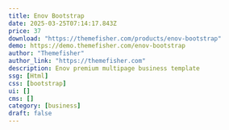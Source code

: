 ```yaml
---
title: Enov Bootstrap
date: 2025-03-25T07:14:17.843Z
price: 37
download: "https://themefisher.com/products/enov-bootstrap"
demo: https://demo.themefisher.com/enov-bootstrap
author: "Themefisher"
author_link: "https://themefisher.com"
description: Enov premium multipage business template
ssg: [Html]
css: [bootstrap]
ui: []
cms: []
category: [business]
draft: false
---
```

